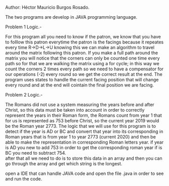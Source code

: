 
Author: Héctor Mauricio Burgos Rosado.

The two programs are develop in JAVA programming language.


Problem 1 Logic.-


  For this program all you need to know if the patron, we know that you have to folllow this patron everytime
  the patron is the facings because it repeates every time R->D->L->U
  knowing this we can make an algorithm to travel around the matrix following this patron.
  If you make a full path around the matrix you will notice that the corners can only be counted one time every path so for that we 
  are walking the matrix using a for cycle; in this way we count the corners 2 times every path so we need to have a compensator for 
  our operations (-2) every round so we get the correct result at the end.
  The program uses states to handle the current facing position that will change every round and at the end will cointain the final position
  we are facing.


Problem 2 Logic.-

   The Romans did not use a system measuring the years before and after Christ, so this data must be taken into account 
   in order to correctly represent the years in their Roman form, the Romans count from year 1 that for us is represented
   as 753 before Christ, so the current year 2019 would be the Roman year 2773.
   The logic that we will use for this program is to detect if the year is AD or BC and convert that year into its
   corresponding in Roman years that is  from year 1 to year 2773 (current 2020) and then be able to make 
   the representation in corresponding Roman letters year.
   if year is AD you new to add 753 in order to get the corresponding roman year if is BC you need to subtract 754.		
   after that all we need to do is to store this data in an array and then you can go through the array and get which string is the longest.	



open a IDE that can handle JAVA code and open the file .java in order to see and run the code.
